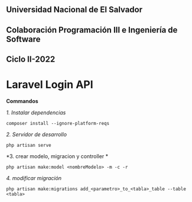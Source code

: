 Universidad Nacional de El Salvador
-----------------------------------
Colaboración Programación III e Ingeniería de Software
------------------------------------------------------
Ciclo II-2022
-------------
Laravel Login API
=========================
**Commandos**

*1. Instalar dependencias*
```
composer install --ignore-platform-reqs
```

*2. Servidor de desarrollo*
```
php artisan serve
```

*3. crear modelo, migracion y controller *
```
php artisan make:model <nombreModelo> -m -c -r
```

*4. modificar migración*
```
php artisan make:migrations add_<parametro>_to_<tabla>_table --table <tabla>
```
